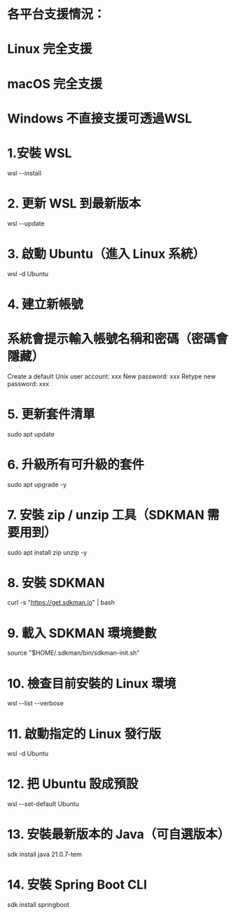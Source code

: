 # 各平台支援情況：

# Linux 完全支援

# macOS 完全支援

# Windows 不直接支援可透過WSL

# 1.安裝 WSL
wsl --install

# 2. 更新 WSL 到最新版本
wsl --update

# 3. 啟動 Ubuntu（進入 Linux 系統）
wsl -d Ubuntu

# 4. 建立新帳號
# 系統會提示輸入帳號名稱和密碼（密碼會隱藏）
Create a default Unix user account: xxx
New password: xxx
Retype new password: xxx

# 5. 更新套件清單
sudo apt update

# 6. 升級所有可升級的套件
sudo apt upgrade -y

# 7. 安裝 zip / unzip 工具（SDKMAN 需要用到）
sudo apt install zip unzip -y

# 8. 安裝 SDKMAN
curl -s "https://get.sdkman.io" | bash

# 9. 載入 SDKMAN 環境變數
source "$HOME/.sdkman/bin/sdkman-init.sh"

# 10. 檢查目前安裝的 Linux 環境
wsl --list --verbose

# 11. 啟動指定的 Linux 發行版
wsl -d Ubuntu

# 12. 把 Ubuntu 設成預設
wsl --set-default Ubuntu

# 13. 安裝最新版本的 Java（可自選版本）
sdk install java 21.0.7-tem

# 14. 安裝 Spring Boot CLI
sdk install springboot
